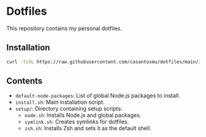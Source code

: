 # Dotfiles

This repository contains my personal dotfiles.

## Installation

```sh
curl -fsSL https://raw.githubusercontent.com/casantosmu/dotfiles/main/install.sh | sh -
```

## Contents

- `default-node-packages`: List of global Node.js packages to install.
- `install.sh`: Main installation script.
- `setup/`: Directory containing setup scripts:
  - `node.sh`: Installs Node.js and global packages.
  - `symlink.sh`: Creates symlinks for dotfiles.
  - `zsh.sh`: Installs Zsh and sets it as the default shell.
